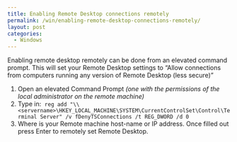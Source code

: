 ```yaml
---
title: Enabling Remote Desktop connections remotely
permalink: /win/enabling-remote-desktop-connections-remotely/
layout: post
categories:
  - Windows
---
```

Enabling remote desktop remotely can be done from an elevated command prompt. This will set your Remote Desktop settings to &#8220;Allow connections from computers running any version of Remote Desktop (less secure)&#8221;


  1. Open an elevated Command Prompt _(one with the permissions of the local administrator on the remote machine)_
  2. Type in:  `reg add "\\<servername>\HKEY_LOCAL_MACHINE\SYSTEM\CurrentControlSet\Control\Terminal Server" /v fDenyTSConnections /t REG_DWORD /d 0`
  3. Where <Servername> is your Remote machine host-name or IP address. Once filled out press Enter to remotely set Remote Desktop.
